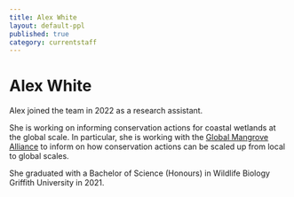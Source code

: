 ```yaml
---
title: Alex White
layout: default-ppl
published: true
category: currentstaff
---
```


# Alex White
Alex joined the team in 2022 as a research assistant.

She is working on informing conservation actions for coastal wetlands at the global scale. In particular, she is working with the [Global Mangrove Alliance](http://www.mangrovealliance.org/) to inform on how conservation actions can be scaled up from local to global scales. 

She graduated with a Bachelor of Science (Honours) in Wildlife Biology Griffith University in 2021.
